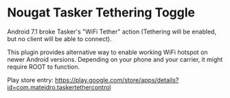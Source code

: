 Nougat Tasker Tethering Toggle
====================

Android 7.1 broke Tasker's "WiFi Tether" action (Tethering will be enabled, but no client will be able to connect). 

This plugin provides alternative way to enable working WiFi hotspot on newer Android versions. Depending on your phone and your carrier, it might require ROOT to function.

Play store entry: https://play.google.com/store/apps/details?id=com.matejdro.taskertethercontrol
